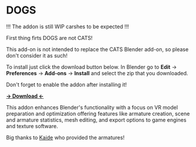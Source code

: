 # DOGS

!!! The addon is still WIP carshes to be expected !!!

First thing firts DOGS are not CATS!

This add-on is not intended to replace the CATS Blender add-on, so please don't consider it as such!

 <p>To install just click the download button below. In Blender go to <b>Edit</b> -> <b>Preferences</b> -> <b>Add-ons</b> -> <b>Install</b> and select the zip that you downloaded. 
  <p>Don't forget to enable the addon after installing it!
<b><p><a href="[https://github.com/Maro-3D/DOGS/archive/refs/heads/main.zip">-> Download <-</a></b> 

This addon enhances Blender's functionality with a focus on VR model preparation and optimization offering features like armature creation, scene and armature statistics, mesh editing, and export options to game engines and texture software.

Big thanks to [Kaide]([https://example.com](https://x.com/Kaideart)) who provided the armatures!

